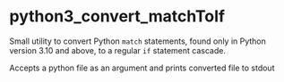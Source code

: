 # python3_convert_matchToIf

Small utility to convert Python `match` statements, found only in Python version 3.10 and above, to a regular `if` statement cascade.

Accepts a python file as an argument and prints converted file to stdout
